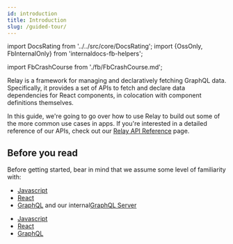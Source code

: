 ```yaml
---
id: introduction
title: Introduction
slug: /guided-tour/
---
```


import DocsRating from '../../src/core/DocsRating';
import {OssOnly, FbInternalOnly} from 'internaldocs-fb-helpers';

import FbCrashCourse from './fb/FbCrashCourse.md';

Relay is a framework for managing and declaratively fetching GraphQL data. Specifically, it provides a set of APIs to fetch and declare data dependencies for React components, in colocation with component definitions themselves.

In this guide, we're going to go over how to use Relay to build out some of the more common use cases in apps. If you're interested in a detailed reference of our APIs, check out our [Relay API Reference](../api-reference/use-fragment/) page.

<FbCrashCourse />

## Before you read

Before getting started, bear in mind that we assume some level of familiarity with:

<FbInternalOnly>

* [Javascript](https://our.internmc.facebook.com/intern/wiki/JavaScript/)
* [React](https://our.internmc.facebook.com/intern/wiki/ReactGuide/)
* [GraphQL](https://our.internmc.facebook.com/intern/wiki/GraphQL/) and our internal[GraphQL Server](https://our.internmc.facebook.com/intern/wiki/Graphql-for-hack-developers/)

</FbInternalOnly>

<OssOnly>

* [Javascript](https://felix-kling.de/jsbasics/)
* [React](https://reactjs.org/docs/getting-started.html)
* [GraphQL](https://graphql.org/learn/)

</OssOnly>


<DocsRating />
